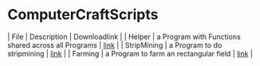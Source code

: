 # ComputerCraftScripts

| File | Description | Downloadlink |
| Helper | a Program with Functions shared across all Programs | [link](https://raw.githubusercontent.com/chibbi/ComputerCraftScripts/main/Helper.lua) |
| StripMining | a Program to do stripmining | [link](https://raw.githubusercontent.com/chibbi/ComputerCraftScripts/main/StripMining.lua) |
| Farming | a Program to farm an rectangular field | [link](https://raw.githubusercontent.com/chibbi/ComputerCraftScripts/main/Farming.lua) |
